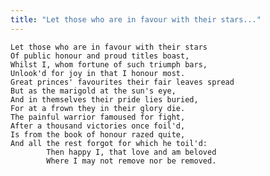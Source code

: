 ```yaml
---
title: "Let those who are in favour with their stars..."
---
```


	Let those who are in favour with their stars
	Of public honour and proud titles boast,
	Whilst I, whom fortune of such triumph bars,
	Unlook'd for joy in that I honour most.
	Great princes' favourites their fair leaves spread
	But as the marigold at the sun's eye,
	And in themselves their pride lies buried,
	For at a frown they in their glory die.
	The painful warrior famoused for fight,
	After a thousand victories once foil'd,
	Is from the book of honour razed quite,
	And all the rest forgot for which he toil'd:
			Then happy I, that love and am beloved
			Where I may not remove nor be removed.

